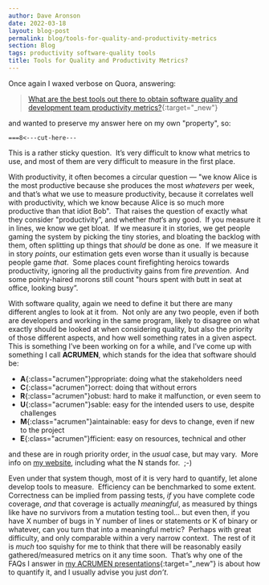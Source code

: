 ```yaml
---
author: Dave Aronson
date: 2022-03-18
layout: blog-post
permalink: blog/tools-for-quality-and-productivity-metrics
section: Blog
tags: productivity software-quality tools
title: Tools for Quality and Productivity Metrics?
---
```


Once again I waxed verbose on Quora, answering:

> [What are the best tools out there to obtain software quality and development team productivity metrics?](https://www.quora.com/What-are-the-best-tools-out-there-to-obtain-software-quality-and-development-team-productivity-metrics/answer/Dave-Aronson){:target="_new"}

and wanted to preserve my answer here on my own "property", so:

`===8<---cut-here---`

This is a rather sticky question.&nbsp;
It’s very difficult to know what metrics to use,
and most of them are very difficult to measure in the first place.

With productivity, it often becomes a circular question &mdash;
"we know Alice is the most productive because
she produces the most *whatevers* per week,
and that’s what we use to measure productivity,
because it correlates well with productivity,
which we know because Alice is
so much more productive than that idiot Bob".&nbsp;
That raises the question of exactly what they consider "productivity”,
and whether *that*’s any good.&nbsp;
If you measure it in lines, we know we get bloat.&nbsp;
If we measure it in stories,
we get people gaming the system by picking the tiny stories,
and bloating the backlog with them,
often splitting up things that *should* be done as one.&nbsp;
If we measure it in story *points*,
our estimation gets even worse than it usually is
because people game *that*.&nbsp;
Some places count firefighting heroics towards productivity,
ignoring all the productivity gains from fire *prevention*.&nbsp;
And some pointy-haired morons still count
"hours spent with butt in seat at office, looking busy”.

With software quality, again we need to define it but
there are many different angles to look at it from.&nbsp;
Not only are any two people,
even if both are developers and working in the same program,
likely to disagree on what exactly should be looked at
when considering quality,
but also the priority of those different aspects,
and how well something rates in a given aspect.&nbsp;
This is something I’ve been working on for a while,
and I’ve come up with something I call **ACRUMEN**,
which stands for the idea that software should be:

* **A**{:class="acrumen"}ppropriate: doing what the stakeholders need
* **C**{:class="acrumen"}orrect: doing that without errors
* **R**{:class="acrumen"}obust: hard to make it malfunction, or even seem to
* **U**{:class="acrumen"}sable: easy for the intended users to use, despite challenges
* **M**{:class="acrumen"}aintainable: easy for devs to change, even if new to the project
* **E**{:class="acrumen"}fficient: easy on resources, technical and other

and these are in rough priority order, in the *usual* case, but may vary.&nbsp;
More info on [my website](https://www.codosaur.us/acrumen),
including what the N stands for.&nbsp;
;-)

Even under that system though,
most of it is very hard to quantify,
let alone develop tools to measure.&nbsp;
Efficiency can be benchmarked to some extent.&nbsp;
Correctness can be implied from passing tests,
*if* you have complete code coverage,
*and* that coverage is actually *meaningful*,
as measured by things like have no survivors from a mutation testing tool...
but even then, if you have
X number of bugs in Y number of lines or statements or K of binary or whatever,
can you turn that into a meaningful metric?&nbsp;
Perhaps with great difficulty,
and only comparable within a very narrow context.&nbsp;
The rest of it is *much* too squishy for me to think that there will be
reasonably easily gathered/measured metrics on it any time soon.&nbsp;
That’s why one of the FAQs I answer in
[my ACRUMEN presentations](https://www.youtube.com/playlist?list=PLMrm16n64BuaRo9N8xY8OnTOWZ5K2aFG1){:target="_new"}
is about how to quantify it,
and I usually advise you just *don’t*.
